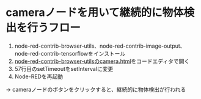 cameraノードを用いて継続的に物体検出を行うフロー
=======================================

1. node-red-contrib-browser-utils、node-red-contrib-image-output、node-red-contrib-tensorflowをインストール
1. [node-red-contrib-browser-utilsのcamera.html](https://github.com/ibm-early-programs/node-red-contrib-browser-utils/blob/98317d16db6df984b066814639d9ebc638e720aa/camera/camera.html#L57)をコードエディタで開く
1. 57行目のsetTimeoutをsetIntervalに変更
1. Node-REDを再起動

-> cameraノードのボタンをクリックすると、継続的に物体検出が行われる
